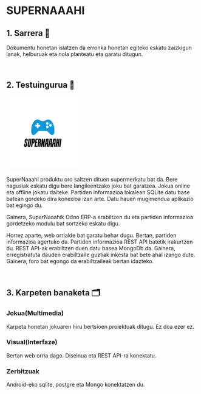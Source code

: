 
# SUPERNAAAHI
 
## 1. Sarrera 📌

Dokumentu honetan islatzen da erronka honetan egiteko eskatu zaizkigun lanak, helburuak eta nola planteatu eta garatu ditugun.

<br>

## 2. Testuingurua 📃

![XML Fitxategia](https://github.com/MaitaneG/SuperNahii/blob/main/Visual(Interfaze)/SuperNaaahi/SuperNaaahi/wwwroot/images/logo_size.jpg)

SuperNaaahi produktu oro saltzen dituen supermerkatu bat da. Bere nagusiak eskatu digu bere langileentzako joku bat garatzea. Jokua online eta offline jokatu daiteke. Partiden informazioa lokalean SQLite datu base batean gordeko dira konexioa izan arte. Datu hauen mugimendua aplikazio bat egingo du.

Gainera, SuperNaaahik Odoo ERP-a erabiltzen du eta partiden informazioa gordetzeko modulu bat sortzeko eskatu digu. 

Horrez aparte, web orrialde bat garatu behar dugu. Bertan, partiden informazioa agertuko da. Partiden informazioa REST API batetik irakurtzen du. REST API-ak erabiltzen duen datu basea MongoDb da. Gainera, erregistratuta dauden erabiltzaile guztiak inkesta bat bete ahal izango dute. Gainera, foro bat egongo da erabiltzaileak bertan idazteko.

<br>

## 3. Karpeten banaketa 🗂️

### Jokua(Multimedia)
Karpeta honetan jokuaren hiru bertsioen proiektuak ditugu. Ez doa ezer ez.

### Visual(Interfaze)
Bertan web orria dago. Diseinua eta REST API-ra konektatu.

### Zerbitzuak
Android-eko sqlite, postgre eta Mongo konektatzen du.
